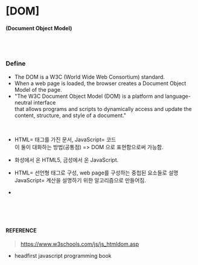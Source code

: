 # [DOM]
#### (Document Object Model)
</br></br>  

### Define
- The DOM is a W3C (World Wide Web Consortium) standard.</br>
- When a web page is loaded, the browser creates a Document Object Model of the page.</br>
- "The W3C Document Object Model (DOM) is a platform and language-neutral interface</br>
that allows programs and scripts to dynamically access and update the content, structure, and style of a document." 
</br>  

- HTML= 태그를 가진 문서, JavaScript= 코드   
이 둘이 대화하는 방법(공통점) => DOM 으로 표현함으로써 가능함.   

- 화성에서 온 HTML5, 금성에서 온 JavaScript.

- HTML= 선언형 태그로 구성, web page를 구성하는 중첩된 요소들로 설명   
JavaScript= 계산을 설명하기 위한 알고리즘으로 만들어짐.

-

</br></br></br>  
#### REFERENCE
>https://www.w3schools.com/js/js_htmldom.asp
- headfirst javascript programming book
